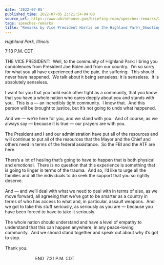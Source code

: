 ```yaml
---
date: '2022-07-05'
published_time: 2022-07-05 23:21:54-04:00
source_url: https://www.whitehouse.gov/briefing-room/speeches-remarks/2022/07/05/remarks-by-vice-president-harris-on-the-highland-park-shooting/
tags: speeches-remarks
title: "Remarks by Vice President Harris on the Highland Park\_Shooting"
---
```

 
*Highland Park, Illinois*

7:18 P.M. CDT  
   
THE VICE PRESIDENT:  Well, to the community of Highland Park: I bring
you condolences from President Joe Biden and from our country.  I’m so
sorry for what you all have experienced and the pain, the suffering. 
This should never have happened.  We talk about it being senseless; it
is senseless.  It is absolutely senseless.   
   
I want for you that you hold each other tight as a community, that you
know that you have a whole nation who cares deeply about you and stands
with you.  This is a — an incredibly tight community.  I know that.  And
this person will be brought to justice, but it’s not going to undo what
happened.  
   
And we — we’re here for you, and we stand with you.  And of course, as
we always say — because it is true — our prayers are with you.   
   
The President and I and our administration have put all of the resources
and will continue to put all of the resources that the Mayor and the
Chief and others need in terms of the federal assistance.  So the FBI
and the ATF are here.  
   
There’s a lot of healing that’s going to have to happen that is both
physical and emotional.  There is no question that this experience is
something that is going to linger in terms of the trauma.  And so, I’d
like to urge all the families and all the individuals to do seek the
support that you so rightly deserve.   
   
And — and we’ll deal with what we need to deal with in terms of also, as
we move forward, all agreeing that we’ve got to be smarter as a country
in terms of who has access to what and, in particular, assault weapons. 
And we got to take this stuff seriously, as seriously as you are —
because you have been forced to have to take it seriously.   
   
The whole nation should understand and have a level of empathy to
understand that this can happen anywhere, in any peace-loving
community.  And we should stand together and speak out about why it’s
got to stop.  
   
Thank you.  
   
                         END  7:21 P.M. CDT  
   
  
